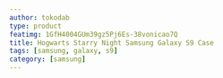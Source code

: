 ```yaml
---
author: tokodab
type: product
featimg: 1GfH4004GUm39gz5Pj6Es-38vonicao7Q
title: Hogwarts Starry Night Samsung Galaxy S9 Case
tags: [samsung, galaxy, s9]
category: [samsung]
---
```

